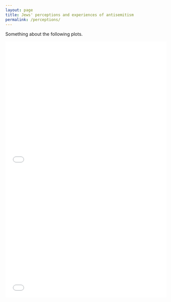 ```yaml
---
layout: page
title: Jews' perceptions and experiences of antisemitism
permalink: /perceptions/
---
```

Something about the following plots.

<iframe src="/chaceweb/assets/perps_v_plot.html" height="400px" width="100%" style="border:none;"></iframe>

<br>

<iframe src="/chaceweb/assets/perps_h_plot.html" height="400px" width="100%" style="border:none;"></iframe>

